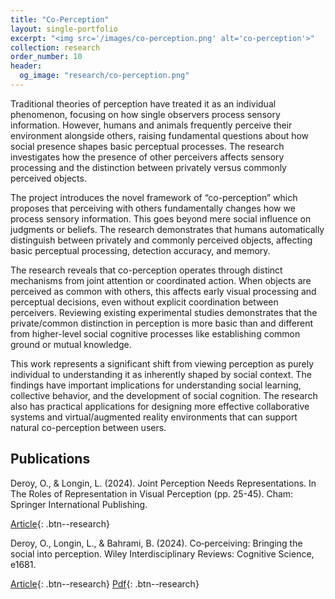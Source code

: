```yaml
---
title: "Co-Perception"
layout: single-portfolio
excerpt: "<img src='/images/co-perception.png' alt='co-perception'>"
collection: research
order_number: 10
header: 
  og_image: "research/co-perception.png"
---
```



Traditional theories of perception have treated it as an individual phenomenon, focusing on how single observers process sensory information. However, humans and animals frequently perceive their environment alongside others, raising fundamental questions about how social presence shapes basic perceptual processes. The research investigates how the presence of other perceivers affects sensory processing and the distinction between privately versus commonly perceived objects.

The project introduces the novel framework of “co-perception” which proposes that perceiving with others fundamentally changes how we process sensory information. This goes beyond mere social influence on judgments or beliefs. The research demonstrates that humans automatically distinguish between privately and commonly perceived objects, affecting basic perceptual processing, detection accuracy, and memory.

The research reveals that co-perception operates through distinct mechanisms from joint attention or coordinated action. When objects are perceived as common with others, this affects early visual processing and perceptual decisions, even without explicit coordination between perceivers. Reviewing existing experimental studies demonstrates that the private/common distinction in perception is more basic than and different from higher-level social cognitive processes like establishing common ground or mutual knowledge.

This work represents a significant shift from viewing perception as purely individual to understanding it as inherently shaped by social context. The findings have important implications for understanding social learning, collective behavior, and the development of social cognition. The research also has practical applications for designing more effective collaborative systems and virtual/augmented reality environments that can support natural co-perception between users.

## Publications

Deroy, O., & Longin, L. (2024). Joint Perception Needs Representations. In The Roles of Representation in Visual Perception (pp. 25-45). Cham: Springer International Publishing.

[Article](https://link.springer.com/chapter/10.1007/978-3-031-57353-8_2){: .btn--research}

Deroy, O., Longin, L., & Bahrami, B. (2024). Co‐perceiving: Bringing the social into perception. Wiley Interdisciplinary Reviews: Cognitive Science, e1681.

[Article](https://wires.onlinelibrary.wiley.com/doi/full/10.1002/wcs.1681){: .btn--research}
[Pdf](/files/longin2024co-perceiving.pdf){: .btn--research}

